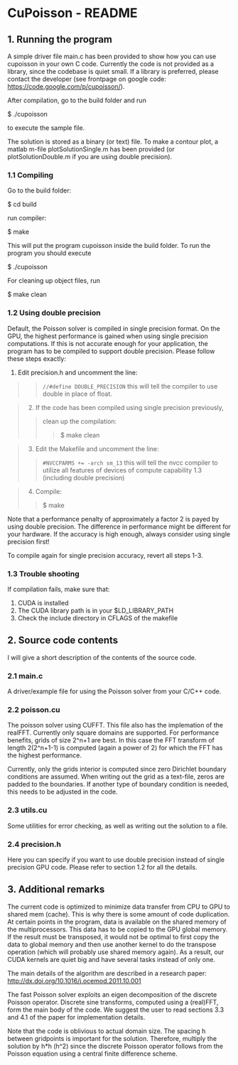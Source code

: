 # CuPoisson - README #

## 1. Running the program ##
A simple driver file main.c has been provided to show how you can use cupoisson
in your own C code. Currently the code is not provided as a library, since the
codebase is quiet small. If a library is preferred, please contact the developer
(see frontpage on google code: https://code.google.com/p/cupoisson/).

After compilation, go to the build folder and run

$ ./cupoisson

to execute the sample file.

The solution is stored as a binary (or text) file. To make a contour plot, a matlab m-file
plotSolutionSingle.m has been provided (or plotSolutionDouble.m if you are using double
precision).

### 1.1 Compiling ###
Go to the build folder:

$ cd build

run compiler:

$ make

This will put the program cupoisson inside the build folder.
To run the program you should execute

$ ./cupoisson

For cleaning up object files, run

$ make clean

### 1.2 Using double precision ###
Default, the Poisson solver is compiled in single precision format. On the GPU, the highest
performance is gained when using single precision computations. If this is not accurate enough
for your application, the program has to be compiled to support double precision. Please
follow these steps exactly:

  1. Edit precision.h and uncomment the line:
> > `//#define DOUBLE_PRECISION`
> > this will tell the compiler to use double in place of float.


> 2. If the code has been compiled using single precision previously,
> > clean up the compilation:
> > > $ make clean


> 3. Edit the Makefile and uncomment the line:
> > `#NVCCPARMS += -arch sm_13`
> > this will tell the nvcc compiler to utilize all features of devices
> > of compute capability 1.3 (including double precision)


> 4. Compile:
> > $ make

Note that a performance penalty of approximately a factor 2 is payed by using
double precision. The difference in performance might be different for your hardware.
If the accuracy is high enough, always consider using single precision first!

To compile again for single precision accuracy, revert all steps 1-3.

### 1.3 Trouble shooting ###
If compilation fails, make sure that:
  1. CUDA is installed
  1. The CUDA library path is in your $LD\_LIBRARY\_PATH
  1. Check the include directory in CFLAGS of the makefile

## 2. Source code contents ##
I will give a short description of the contents of the source code.

### 2.1 main.c ###
A driver/example file for using the Poisson solver from your C/C++ code.

### 2.2 poisson.cu ###
The poisson solver using CUFFT. This file also has the implemation of the
realFFT. Currently only square domains are supported.
For performance benefits, grids of size 2^n+1 are best. In this case the FFT
transform of length 2(2^n+1-1) is computed (again a power of 2) for which the
FFT has the highest performance.

Currently, only the grids interior is computed since zero Dirichlet boundary conditions are
assumed. When writing out the grid as a text-file, zeros are padded to the boundaries.
If another type of boundary condition is needed, this needs to be adjusted in the code.

### 2.3 utils.cu ###
Some utilities for error checking, as well as writing
out the solution to a file.

### 2.4 precision.h ###
Here you can specify if you want to use double precision instead of single precision GPU code.
Please refer to section 1.2 for all the details.

## 3. Additional remarks ##
The current code is optimized to minimize data transfer from CPU to GPU to shared mem (cache).
This is why there is some amount of code duplication. At certain points in the program, data is
available on the shared memory of the multiprocessors. This data has to be copied to the GPU global
memory. If the result must be transposed, it would not be optimal to first copy the data to global
memory and then use another kernel to do the transpose operation (which will probably use shared
memory again). As a result, our CUDA kernels are quiet big and have several tasks instead of only one.

The main details of the algorithm are described in a research paper:
http://dx.doi.org/10.1016/j.ocemod.2011.10.001

The fast Poisson solver exploits an eigen decomposition of the discrete Poisson operator.
Discrete sine transforms, computed using a (real)FFT, form the main body of the code.
We suggest the user to read sections 3.3 and 4.1 of the paper for implementation details.

Note that the code is oblivious to actual domain size. The spacing h between gridpoints is important
for the solution. Therefore, multiply the solution by h\*h (h^2) since the discrete Poisson operator
follows from the Poisson equation using a central finite difference scheme.
